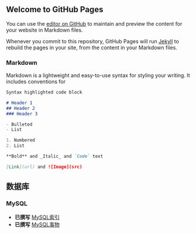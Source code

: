 ## Welcome to GitHub Pages

You can use the [editor on GitHub](https://github.com/qq1060656096/qq1060656096.github.io/edit/master/README.md) to maintain and preview the content for your website in Markdown files.

Whenever you commit to this repository, GitHub Pages will run [Jekyll](https://jekyllrb.com/) to rebuild the pages in your site, from the content in your Markdown files.

### Markdown

Markdown is a lightweight and easy-to-use syntax for styling your writing. It includes conventions for

```markdown
Syntax highlighted code block

# Header 1
## Header 2
### Header 3

- Bulleted
- List

1. Numbered
2. List

**Bold** and _Italic_ and `Code` text

[Link](url) and ![Image](src)
```

## 数据库

### MySQL
* **已撰写** [MySQL索引](development/database/mysql/index.md)
* **已撰写** [MySQL事物](development/database/mysql/transaction.md)